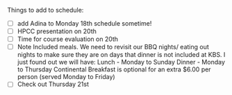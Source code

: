 Things to add to schedule:

- [ ] add Adina to Monday 18th schedule sometime!
- [ ] HPCC presentation on 20th
- [ ] Time for course evaluation on 20th
- [ ] Note Included meals.  We need to revisit our BBQ nights/ eating out nights to make sure they are on days that dinner is not included at KBS.  I just found out we will have:
          Lunch - Monday to Sunday
          Dinner - Monday to Thursday
          Continental Breakfast is optional for an extra $6.00 per person (served Monday to Friday)
- [ ] Check out Thursday 21st
